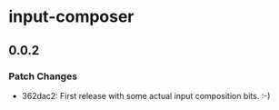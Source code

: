 # input-composer

## 0.0.2

### Patch Changes

- 362dac2: First release with some actual input composition bits. :-)
